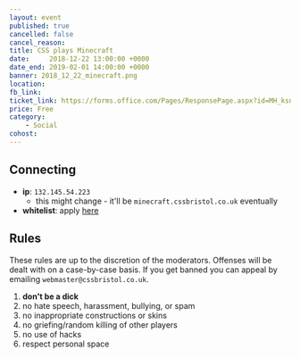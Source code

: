 ```yaml
---
layout: event
published: true
cancelled: false
cancel_reason:
title: CSS plays Minecraft
date:     2018-12-22 13:00:00 +0000
date_end: 2019-02-01 14:00:00 +0000
banner: 2018_12_22_minecraft.png
location:
fb_link:
ticket_link: https://forms.office.com/Pages/ResponsePage.aspx?id=MH_ksn3NTkql2rGM8aQVGxsrbThU-mNCqM0m5H2UA4hURExVMFhTNVpCT0c2RjFZVkNIQUxBUUxFUi4u
price: Free
category:
    - Social
cohost:
---
```


## Connecting

* **ip**: `132.145.54.223`
  * this might change - it'll be `minecraft.cssbristol.co.uk` eventually
* **whitelist**: apply [here](https://forms.office.com/Pages/ResponsePage.aspx?id=MH_ksn3NTkql2rGM8aQVGxsrbThU-mNCqM0m5H2UA4hURExVMFhTNVpCT0c2RjFZVkNIQUxBUUxFUi4u)

## Rules

These rules are up to the discretion of the moderators. Offenses will be dealt with on a case-by-case basis. If you get banned you can appeal by emailing `webmaster@cssbristol.co.uk`.

1. **don't be a dick**
2. no hate speech, harassment, bullying, or spam
3. no inappropriate constructions or skins
4. no griefing/random killing of other players
5. no use of hacks
6. respect personal space
